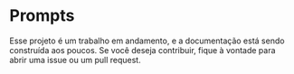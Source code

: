 # Prompts 

Esse projeto é um trabalho em andamento, e a documentação está sendo construída aos poucos. Se você deseja contribuir, fique à vontade para abrir uma issue ou um pull request.
